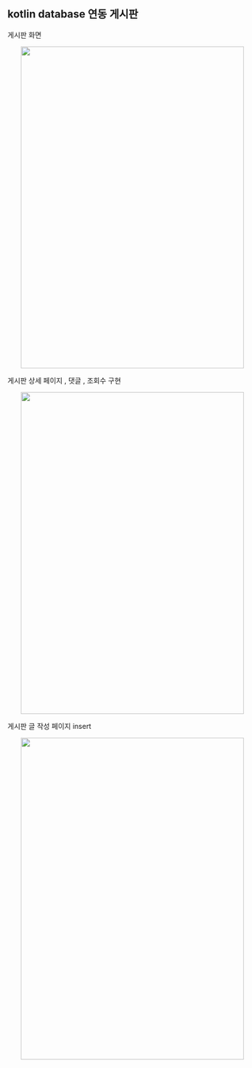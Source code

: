 ## kotlin database 연동 게시판
게시판 화면
<center><img src="https://user-images.githubusercontent.com/86187456/127121661-f40b9c8d-6ada-4096-bfe4-936d2f6613b1.gif" width="450" height="650"></center>

게시판 상세 페이지 , 댓글 , 조회수 구현 
<center><img src="https://user-images.githubusercontent.com/86187456/127122057-27df420b-fef0-4f5a-b6c9-84c184280fa8.gif" width="450" height="650"></center>

게시판 글 작성 페이지 insert
<center><img src="https://user-images.githubusercontent.com/86187456/127122643-a8ddc5a0-0146-4864-98b2-21e6b357ba29.gif" width="450" height="650"></center>
